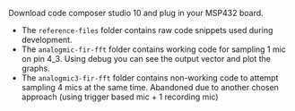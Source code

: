 Download code composer studio 10 and plug in your MSP432 board.

- The `reference-files` folder contains raw code snippets used during development.
- The `analogmic-fir-fft` folder contains working code for sampling 1 mic on pin 4_3. Using debug you can see the output vector and plot the graphs.
- The `analogmic3-fir-fft` folder contains non-working code to attempt sampling 4 mics at the same time. Abandoned due to another chosen approach (using trigger based mic + 1 recording mic)

